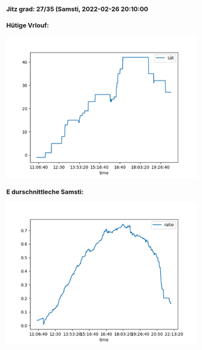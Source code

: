 ### Jitz grad: 27/35 (Samsti, 2022-02-26 20:10:00

### Hütige Vrlouf:
![Graph](Today.png)

### E durschnittleche Samsti:
![Graph](Samsti.png)